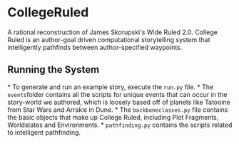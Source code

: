 # CollegeRuled
A rational reconstruction of James Skorupski's Wide Ruled 2.0. College Ruled is an author-goal driven computational storytelling system that intelligently pathfinds between author-specified waypoints.

## Running the System
\* To generate and run an example story, execute the `run.py` file.
\* The `events`folder contains all the scripts for unique events that can occur in the story-world we authored, which is loosely based off of planets like Tatooine from Star Wars and Arrakis in Dune.
\* The `backboneclasses.py` file contains the basic objects that make up College Ruled, including Plot Fragments, Worldstates and Environments.
\* `pathfinding.py` contains the scripts related to intelligent pathfinding.
